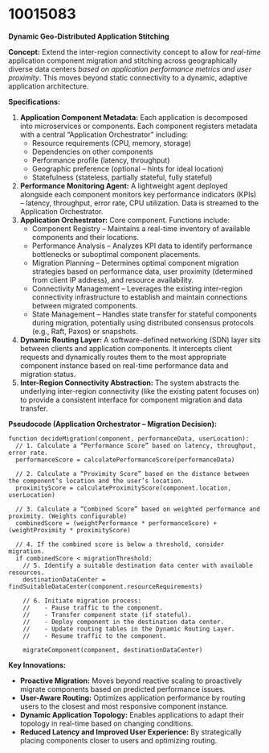 # 10015083

**Dynamic Geo-Distributed Application Stitching**

**Concept:** Extend the inter-region connectivity concept to allow for *real-time* application component migration and stitching across geographically diverse data centers *based on application performance metrics and user proximity*. This moves beyond static connectivity to a dynamic, adaptive application architecture.

**Specifications:**

1.  **Application Component Metadata:** Each application is decomposed into microservices or components. Each component registers metadata with a central “Application Orchestrator” including:
    *   Resource requirements (CPU, memory, storage)
    *   Dependencies on other components
    *   Performance profile (latency, throughput)
    *   Geographic preference (optional – hints for ideal location)
    *   Statefulness (stateless, partially stateful, fully stateful)
2.  **Performance Monitoring Agent:** A lightweight agent deployed alongside each component monitors key performance indicators (KPIs) – latency, throughput, error rate, CPU utilization. Data is streamed to the Application Orchestrator.
3.  **Application Orchestrator:** Core component. Functions include:
    *   Component Registry – Maintains a real-time inventory of available components and their locations.
    *   Performance Analysis – Analyzes KPI data to identify performance bottlenecks or suboptimal component placements.
    *   Migration Planning – Determines optimal component migration strategies based on performance data, user proximity (determined from client IP address), and resource availability.
    *   Connectivity Management – Leverages the existing inter-region connectivity infrastructure to establish and maintain connections between migrated components.
    *   State Management – Handles state transfer for stateful components during migration, potentially using distributed consensus protocols (e.g., Raft, Paxos) or snapshots.
4.  **Dynamic Routing Layer:** A software-defined networking (SDN) layer sits between clients and application components.  It intercepts client requests and dynamically routes them to the most appropriate component instance based on real-time performance data and migration status.
5.  **Inter-Region Connectivity Abstraction:**  The system abstracts the underlying inter-region connectivity (like the existing patent focuses on) to provide a consistent interface for component migration and data transfer.

**Pseudocode (Application Orchestrator – Migration Decision):**

```
function decideMigration(component, performanceData, userLocation):
  // 1. Calculate a “Performance Score” based on latency, throughput, error rate.
  performanceScore = calculatePerformanceScore(performanceData)

  // 2. Calculate a “Proximity Score” based on the distance between the component’s location and the user’s location.
  proximityScore = calculateProximityScore(component.location, userLocation)

  // 3. Calculate a “Combined Score” based on weighted performance and proximity. (Weights configurable)
  combinedScore = (weightPerformance * performanceScore) + (weightProximity * proximityScore)

  // 4. If the combined score is below a threshold, consider migration.
  if combinedScore < migrationThreshold:
    // 5. Identify a suitable destination data center with available resources.
    destinationDataCenter = findSuitableDataCenter(component.resourceRequirements)

    // 6. Initiate migration process:
    //    - Pause traffic to the component.
    //    - Transfer component state (if stateful).
    //    - Deploy component in the destination data center.
    //    - Update routing tables in the Dynamic Routing Layer.
    //    - Resume traffic to the component.

    migrateComponent(component, destinationDataCenter)
```

**Key Innovations:**

*   **Proactive Migration:**  Moves beyond reactive scaling to proactively migrate components based on predicted performance issues.
*   **User-Aware Routing:** Optimizes application performance by routing users to the closest and most responsive component instance.
*   **Dynamic Application Topology:** Enables applications to adapt their topology in real-time based on changing conditions.
*   **Reduced Latency and Improved User Experience:** By strategically placing components closer to users and optimizing routing.